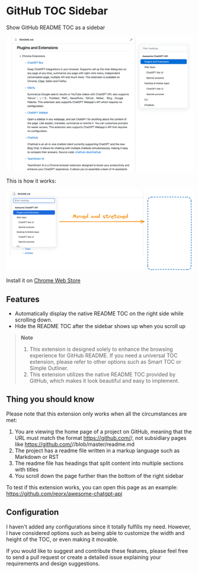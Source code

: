 # GitHub TOC Sidebar

Show GitHub README TOC as a sidebar 

![](images/screenshot-0.png)


This is how it works:

![](images/screenshot-1.png)

Install it on [Chrome Web Store](https://chrome.google.com/webstore/detail/github-toc-sidebar/cdiiikhamhampcninkmmpgejjbgdgdnn)


## Features

- Automatically display the native README TOC on the right side while scrolling down.
- Hide the README TOC after the sidebar shows up when you scroll up

> **Note**
> 1. This extension is designed solely to enhance the browsing experience for GitHub README.
>     If you need a universal TOC extension, please refer to other options such as Smart TOC or Simple Outliner.
> 2. This extension utilizes the native README TOC provided by GitHub,
>    which makes it look beautiful and easy to implement.


## Thing you should know

Please note that this extension only works when all the circumstances are met:
1. You are viewing the home page of a project on GitHub, meaning that the URL must match the format https://github.com/<user>/<project>, not subsidiary pages like https://github.com/<user>/<project>/blob/master/readme.md
2. The project has a readme file written in a markup language such as Markdown or RST
3. The readme file has headings that split content into multiple sections with titles
4. You scroll down the page further than the bottom of the right sidebar

To test if this extension works, you can open this page as an example: https://github.com/reorx/awesome-chatgpt-api


## Configuration

I haven't added any configurations since it totally fulfills my need.
However, I have considered options such as being able to customize the width and height of the TOC,
or even making it movable.

If you would like to suggest and contribute these features,
please feel free to send a pull request or create a detailed issue explaining your requirements and design suggestions.
